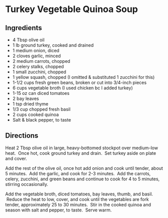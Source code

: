 # Turkey Vegetable Quinoa Soup

## Ingredients
* 4 Tbsp olive oil
* 1 lb ground turkey, cooked and drained
* 1 medium onion, diced
* 2 cloves garlic, minced
* 2 medium carrots, chopped
* 2 celery stalks, chopped
* 1 small zucchini, chopped
* 1 yellow squash, chopped (I omitted & substituted 1 zucchini for this)
* 1-1/2 cups fresh green beans, broken or cut into 3/4-inch pieces
* 6 cups vegetable broth (I used chicken bc I added turkey)
* 1-15 oz can diced tomatoes
* 2 bay leaves
* 1 tsp dried thyme
* 1/3 cup chopped fresh basil
* 2 cups cooked quinoa
* Salt & black pepper, to taste

## Directions
Heat 2 Tbsp olive oil in large, heavy-bottomed stockpot over medium-low heat.  Once hot, cook ground turkey and drain.  Set turkey aside on plate and cover.

Add the rest of the olive oil, once hot add onion and cook until tender, about 5 minutes.  Add the garlic, and cook for 2-3 minutes.  Add the carrots, celery, zucchini, and green beans and continue to cook for 4 to 5 minutes, stirring occasionally.

Add the vegetable broth, diced tomatoes, bay leaves, thumb, and basil.  Reduce the heat to low, cover, and cook until the vegetables are fork tender, approximately 25 to 30 minutes.  Stir in the cooked quinoa and season with salt and pepper, to taste.  Serve warm.
